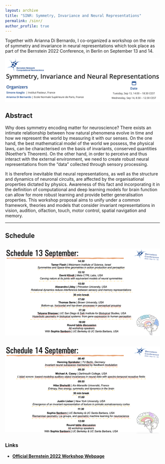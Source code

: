 ```yaml
---
layout: archive
title: "SINR: Symmetry, Invariance and Neural Representations"
permalink: /sinr/
author_profile: true
---
```

 
Together with Arianna Di Bernardo, I co-organized a workshop on the role of symmetry and invariance in neural representations which took place as part of the Bernstein 2022 Conference, in Berlin on September 13 and 14. 


![](../images/BernsteinBanner.jpeg)

## Abstract

Why does symmetry encoding matter for neuroscience? There exists an intimate relationship between how natural phenomena evolve in time and how we represent the world by measuring it with our senses. On the one hand, the best mathematical model of the world we possess, the physical laws, can be characterised on the basis of invariants, conserved quantities (Noether’s Theorem). On the other hand, in order to perceive and thus interact with the external environment, we need to create robust neural representations from the “data” collected through sensory processing.

It is therefore inevitable that neural representations, as well as the structure and dynamics of neuronal circuits, are affected by the organisational properties dictated by physics. Awareness of this fact and incorporating it in the definition of computational and deep learning models for brain function can allow for more robust learning and provide better generalisation properties. This workshop proposal aims to unify under a common framework, theories and models that consider invariant representations in vision, audition, olfaction, touch, motor control, spatial navigation and memory.


-----------
## Schedule 

![](../images/BernsteinSINRSchedule1.png)
-----------
![](../images/BernsteinSINRSchedule2.png)
------------

### Links

* [**Official Bernstein 2022 Workshop Webpage**](https://bernstein-network.de/bernstein-conference/program/satellite-workshops/symmetry-invariance-and-neural-representations/)
